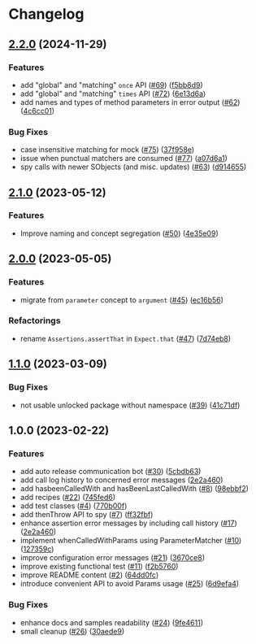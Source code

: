 # Changelog

## [2.2.0](https://github.com/salesforce/apex-mockery/compare/v2.1.0...v2.2.0) (2024-11-29)


### Features

* add "global" and "matching" `once` API ([#69](https://github.com/salesforce/apex-mockery/issues/69)) ([f5bb8d9](https://github.com/salesforce/apex-mockery/commit/f5bb8d936932d11ef7bd425a591737ca4a194717))
* add "global" and "matching" `times` API ([#72](https://github.com/salesforce/apex-mockery/issues/72)) ([6e13d6a](https://github.com/salesforce/apex-mockery/commit/6e13d6a6281ef17ce224f65f1fe58427cdc2791b))
* add names and types of method parameters in error output ([#62](https://github.com/salesforce/apex-mockery/issues/62)) ([4c6cc01](https://github.com/salesforce/apex-mockery/commit/4c6cc012b1a90c8b756f08d148a454a25642c84e))


### Bug Fixes

* case insensitive matching for mock ([#75](https://github.com/salesforce/apex-mockery/issues/75)) ([37f958e](https://github.com/salesforce/apex-mockery/commit/37f958e3872227b1099bf284a717fb322a839eda))
* issue when punctual matchers are consumed ([#77](https://github.com/salesforce/apex-mockery/issues/77)) ([a07d6a1](https://github.com/salesforce/apex-mockery/commit/a07d6a11cfe2448df6783fee36748f33c358605a))
* spy calls with newer SObjects (and misc. updates) ([#63](https://github.com/salesforce/apex-mockery/issues/63)) ([d914655](https://github.com/salesforce/apex-mockery/commit/d91465551026e4034fa7c75fc2ec243c4c595dd1))

## [2.1.0](https://github.com/salesforce/apex-mockery/compare/v2.0.0...v2.1.0) (2023-05-12)


### Features

* Improve naming and concept segregation ([#50](https://github.com/salesforce/apex-mockery/issues/50)) ([4e35e09](https://github.com/salesforce/apex-mockery/commit/4e35e09380af8ea8a34462a519a2c6b64bcb4fc2))

## [2.0.0](https://github.com/salesforce/apex-mockery/compare/v1.1.0...v2.0.0) (2023-05-05)


### Features

* migrate from `parameter` concept to `argument` ([#45](https://github.com/salesforce/apex-mockery/issues/45)) ([ec16b56](https://github.com/salesforce/apex-mockery/commit/ec16b567cbfffc6391f7ad3d8936b3902f075774))

### Refactorings

* rename `Assertions.assertThat` in `Expect.that` ([#47](https://github.com/salesforce/apex-mockery/issues/47)) ([7d74eb8](https://github.com/salesforce/apex-mockery/commit/7d74eb8a7644ef181dcb83eeb1811397cf3d0ac4))

## [1.1.0](https://github.com/salesforce/apex-mockery/compare/v1.0.0...v1.1.0) (2023-03-09)


### Bug Fixes

* not usable unlocked package without namespace ([#39](https://github.com/salesforce/apex-mockery/issues/39)) ([41c71df](https://github.com/salesforce/apex-mockery/commit/41c71dffbb61e4fa0a83c04fa740ff1590be890c))

## 1.0.0 (2023-02-22)


### Features

* add auto release communication bot ([#30](https://github.com/salesforce/apex-mockery/issues/30)) ([5cbdb63](https://github.com/salesforce/apex-mockery/commit/5cbdb6316220fb8e5fa05500724186d62f16f1a6))
* add call log history to concerned error messages ([2e2a460](https://github.com/salesforce/apex-mockery/commit/2e2a4602ff232c6f8ef8adaac03f23cdc6d8747a))
* add hasbeenCalledWith and hasBeenLastCalledWith ([#8](https://github.com/salesforce/apex-mockery/issues/8)) ([98ebbf2](https://github.com/salesforce/apex-mockery/commit/98ebbf26dd701ca168e19c50ef3560ca8033b51b))
* add recipes ([#22](https://github.com/salesforce/apex-mockery/issues/22)) ([745fed6](https://github.com/salesforce/apex-mockery/commit/745fed6566c82e5d9536298178bc17f1366ff460))
* add test classes ([#4](https://github.com/salesforce/apex-mockery/issues/4)) ([770b00f](https://github.com/salesforce/apex-mockery/commit/770b00f2adabcbf270f2004ebe621e19417e9672))
* add thenThrow API to spy ([#7](https://github.com/salesforce/apex-mockery/issues/7)) ([ff32fbf](https://github.com/salesforce/apex-mockery/commit/ff32fbffe21110f1fbc791f9abdfaa201ace3fdb))
* enhance assertion error messages by including call history ([#17](https://github.com/salesforce/apex-mockery/issues/17)) ([2e2a460](https://github.com/salesforce/apex-mockery/commit/2e2a4602ff232c6f8ef8adaac03f23cdc6d8747a))
* implement whenCalledWithParams using ParameterMatcher ([#10](https://github.com/salesforce/apex-mockery/issues/10)) ([127359c](https://github.com/salesforce/apex-mockery/commit/127359c417a9ac4d164451588f720caa0970bbf9))
* improve configuration error messages ([#21](https://github.com/salesforce/apex-mockery/issues/21)) ([3670ce8](https://github.com/salesforce/apex-mockery/commit/3670ce85e8ea602bad9d4d0ec56c0b31b48aebcb))
* improve existing functional test ([#11](https://github.com/salesforce/apex-mockery/issues/11)) ([f2b5760](https://github.com/salesforce/apex-mockery/commit/f2b576072e26278c019344df3fdd16e22ea55874))
* improve README content ([#2](https://github.com/salesforce/apex-mockery/issues/2)) ([64dd0fc](https://github.com/salesforce/apex-mockery/commit/64dd0fc4dbb4c6c90e24a29f195deb0795a8df59))
* introduce convenient API to avoid Params usage ([#25](https://github.com/salesforce/apex-mockery/issues/25)) ([6d9efa4](https://github.com/salesforce/apex-mockery/commit/6d9efa4af9eea1a91fcaf3dc1a1540ec009f0422))


### Bug Fixes

* enhance docs and samples readability ([#24](https://github.com/salesforce/apex-mockery/issues/24)) ([9fe4611](https://github.com/salesforce/apex-mockery/commit/9fe461107587f5144d4f1bc47103119f46676ec7))
* small cleanup ([#26](https://github.com/salesforce/apex-mockery/issues/26)) ([30aede9](https://github.com/salesforce/apex-mockery/commit/30aede9aa7aaa0e7c779d1cea505dfa07c62de63))
